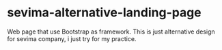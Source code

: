 # sevima-alternative-landing-page
Web page that use Bootstrap as framework. This is just alternative design for sevima company, i just try for my practice.
